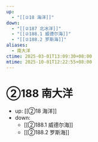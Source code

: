 ```yaml
---
up:
  - "[[②18 海洋]]"
down:
  - "[[②187 北冰洋]]"
  - "[[②188.1 威德尔海]]"
  - "[[②188.2 罗斯海]]"
aliases:
  - 南大洋
ctime: 2025-03-01T13:09:30+08:00
mtime: 2025-10-01T12:22:55+08:00
---
```


# ②188 南大洋

- up: [[②18 海洋]]
- down:	
	- [[②188.1 威德尔海]]
	- [[②188.2 罗斯海]]
	
